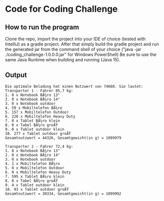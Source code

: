 # Code for Coding Challenge

## How to run the program
Clone the repo, import the project into your IDE of choice (tested with IntelliJ) as a gradle project.
After that simply build the gradle project and run the generated jar from the command shell of your choice
("java -jar ./coding_challenge-1.0.0.0.jar" for Windows PowerShell)
Be sure to use the same Java Runtime when building and running (Java 15).

## Output
```
Die optimale Beladung hat einen Nutzwert von 74660. Sie lautet:
Transporter 1 - Fahrer 85,7 kg:
1. 0 x Notebook BÃ¼ro 13"
2. 0 x Notebook BÃ¼ro 14"
3. 0 x Notebook outdoor
4. 59 x Mobiltelefon BÃ¼ro
5. 157 x Mobiltelefon Outdoor
6. 220 x Mobiltelefon Heavy Duty
7. 0 x Tablet BÃ¼ro klein
8. 0 x Tabel BÃ¼ro groÃŸ
9. 0 x Tablet outdoor klein
10. 277 x Tablet outdoor groÃŸ
Gesamtnutzwert = 44326, Gesamtgewicht(in g) = 1099979

Transporter 2 - Fahrer 72,4 kg:
1. 0 x Notebook BÃ¼ro 13"
2. 0 x Notebook BÃ¼ro 14"
3. 0 x Notebook outdoor
4. 1 x Mobiltelefon BÃ¼ro
5. 0 x Mobiltelefon Outdoor
6. 0 x Mobiltelefon Heavy Duty
7. 595 x Tablet BÃ¼ro klein
8. 0 x Tabel BÃ¼ro groÃŸ
9. 4 x Tablet outdoor klein
10. 93 x Tablet outdoor groÃŸ
Gesamtnutzwert = 30334, Gesamtgewicht(in g) = 1099992
```
